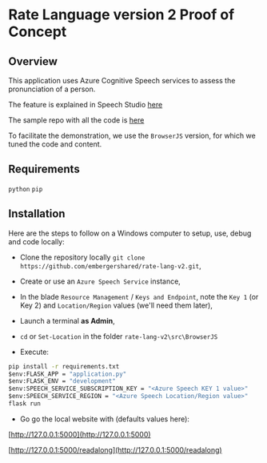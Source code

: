 # Rate Language version 2 Proof of Concept

## Overview

This application uses Azure Cognitive Speech services to assess the pronunciation of a person.

The feature is explained in Speech Studio [here](https://learn.microsoft.com/en-us/azure/ai-services/speech-service/pronunciation-assessment-tool?tabs=display)

The sample repo with all the code is [here](https://github.com/Azure-Samples/Cognitive-Speech-TTS/tree/master/PronunciationAssessment)

To facilitate the demonstration, we use the `BrowserJS` version, for which we tuned the code and content.

## Requirements

`python`
`pip`

## Installation

Here are the steps to follow on a Windows computer to setup, use, debug and code locally:

- Clone the repository locally `git clone https://github.com/embergershared/rate-lang-v2.git`,

- Create or use an `Azure Speech Service` instance,

- In the blade `Resource Management` / `Keys and Endpoint`, note the `Key 1` (or Key 2) and `Location/Region` values (we'll need them later),

- Launch a terminal **as Admin**,

- `cd` or `Set-Location` in the folder `rate-lang-v2\src\BrowserJS`

- Execute:

```cmd
pip install -r requirements.txt
$env:FLASK_APP = "application.py"
$env:FLASK_ENV = "development"
$env:SPEECH_SERVICE_SUBSCRIPTION_KEY = "<Azure Speech KEY 1 value>"
$env:SPEECH_SERVICE_REGION = "<Azure Speech Location/Region value>"
flask run
```

- Go go the local website with (defaults values here):

[http://127.0.0.1:5000](http://127.0.0.1:5000)

[http://127.0.0.1:5000/readalong](http://127.0.0.1:5000/readalong)
